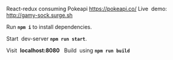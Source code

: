 React-redux consuming Pokeapi https://pokeapi.co/
Live  demo: http://gamy-sock.surge.sh
 

Run **``` npm i ```** to install dependencies.

Start  dev-server **``` npm run start ```**.

Visit  **localhost:8080**
 
Build  using **``` npm run build ```**
